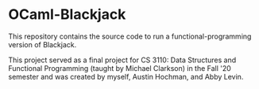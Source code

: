 # OCaml-Blackjack

This repository contains the source code to run a functional-programming version of Blackjack. 

This project served as a final project for CS 3110: Data Structures and Functional Programming (taught by Michael Clarkson) in the Fall '20 semester and was created by myself, Austin Hochman, and Abby Levin.
